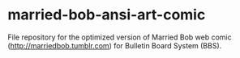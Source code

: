 # married-bob-ansi-art-comic
File repository for the optimized version of Married Bob web comic (http://marriedbob.tumblr.com) for Bulletin Board System (BBS).

